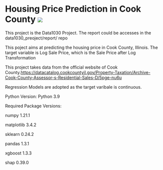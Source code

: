 # Housing Price Prediction in Cook County ![](https://img.shields.io/badge/python-3.9-pink.svg)
This project is the Data1030 Project. The report could be accesses in the data1030_preoject/report/ repo


This poject aims at predicting the housing price in Cook County, Illinois. The target variable is Log Sale Price, which is the Sale Price after Log Transformation


This project takes data from the official website of Cook County.https://datacatalog.cookcountyil.gov/Property-Taxation/Archive-Cook-County-Assessor-s-Residential-Sales-D/5pge-nu6u


Regression Models are adopted as the target varibale is continuous.


Python Version:
Python 3.9



Required Package Versions:

numpy 1.21.1

matplotlib 3.4.2

sklearn 0.24.2

pandas 1.3.1

xgboost 1.3.3

shap 0.39.0
